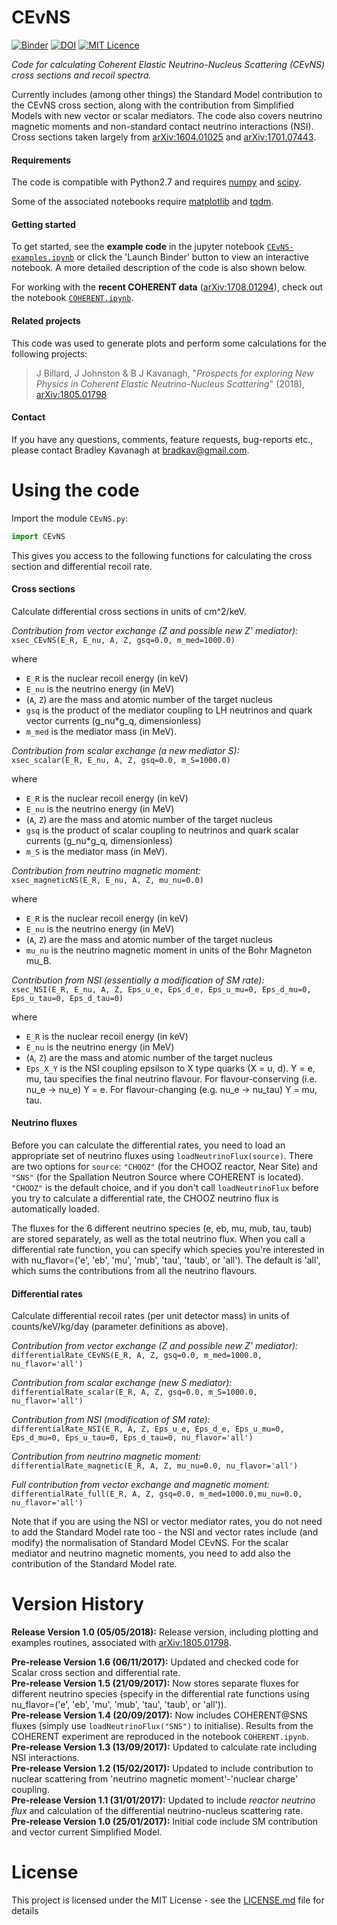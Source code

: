 # CEvNS

[![Binder](https://mybinder.org/badge.svg)](https://mybinder.org/v2/gh/bradkav/CEvNS/master?filepath=CEvNS-examples.ipynb) [![DOI](https://zenodo.org/badge/DOI/10.5281/zenodo.1229055.svg)](https://doi.org/10.5281/zenodo.1229055) [![MIT Licence](https://badges.frapsoft.com/os/mit/mit.svg?v=103)](https://opensource.org/licenses/mit-license.php)

*Code for calculating Coherent Elastic Neutrino-Nucleus Scattering (CEvNS) cross sections and recoil spectra.*

Currently includes (among other things) the Standard Model contribution to the CEvNS cross section, along with the contribution from Simplified Models with new vector or scalar mediators. The code also covers neutrino magnetic moments and non-standard contact neutrino interactions (NSI). Cross sections taken largely from [arXiv:1604.01025](https://arxiv.org/abs/1604.01025) and [arXiv:1701.07443](https://arxiv.org/abs/1701.07443).

#### Requirements

The code is compatible with Python2.7 and requires [numpy](http://www.numpy.org) and [scipy](https://www.scipy.org). 

Some of the associated notebooks require [matplotlib](https://matplotlib.org) and [tqdm](https://github.com/tqdm/tqdm).

#### Getting started

To get started, see the **example code** in the jupyter notebook [`CEvNS-examples.ipynb`](https://nbviewer.jupyter.org/github/bradkav/CEvNS/blob/master/CEvNS-examples.ipynb) or click the 'Launch Binder' button to view an interactive notebook. A more detailed description of the code is also shown below.

For working with the **recent COHERENT data** ([arXiv:1708.01294](https://arxiv.org/abs/1708.01294)), check out the notebook [`COHERENT.ipynb`](https://nbviewer.jupyter.org/github/bradkav/CEvNS/blob/master/COHERENT.ipynb).


#### Related projects

This code was used to generate plots and perform some calculations for the following projects:

> J Billard, J Johnston & B J Kavanagh, "*Prospects for exploring New Physics in
 Coherent Elastic Neutrino-Nucleus Scattering*" (2018), [arXiv:1805.01798](https://arxiv.org/abs/1805.01798)

#### Contact

 If you have any questions, comments, feature requests, bug-reports etc., please contact Bradley Kavanagh at bradkav@gmail.com. 

# Using the code

Import the module `CEvNS.py`:

```python
import CEvNS
```

This gives you access to the following functions for calculating the cross section and differential recoil rate. 

#### Cross sections

Calculate differential cross sections in units of cm^2/keV.

*Contribution from vector exchange (Z and possible new Z' mediator):*  
`xsec_CEvNS(E_R, E_nu, A, Z, gsq=0.0, m_med=1000.0)`

where  
- `E_R` is the nuclear recoil energy (in keV)
- `E_nu` is the neutrino energy (in MeV)
- (`A`, `Z`) are the mass and atomic number of the target nucleus
- `gsq` is the product of the mediator coupling to LH neutrinos and quark vector currents (g_nu*g_q, dimensionless)
- `m_med` is the mediator mass (in MeV).

*Contribution from scalar exchange (a new mediator S):*  
`xsec_scalar(E_R, E_nu, A, Z, gsq=0.0, m_S=1000.0)`

where  
- `E_R` is the nuclear recoil energy (in keV)
- `E_nu` is the neutrino energy (in MeV)
- (`A`, `Z`) are the mass and atomic number of the target nucleus
- `gsq` is the product of scalar coupling to neutrinos and quark scalar currents (g_nu*g_q, dimensionless)
- `m_S` is the mediator mass (in MeV).

*Contribution from neutrino magnetic moment:*  
`xsec_magneticNS(E_R, E_nu, A, Z, mu_nu=0.0)`

where  
- `E_R` is the nuclear recoil energy (in keV)
- `E_nu` is the neutrino energy (in MeV)
- (`A`, `Z`) are the mass and atomic number of the target nucleus
- `mu_nu` is the neutrino magnetic moment in units of the Bohr Magneton mu_B.

*Contribution from NSI (essentially a modification of SM rate):*  
`xsec_NSI(E_R, E_nu, A, Z, Eps_u_e, Eps_d_e, Eps_u_mu=0, Eps_d_mu=0, Eps_u_tau=0, Eps_d_tau=0)`

where  
- `E_R` is the nuclear recoil energy (in keV)
- `E_nu` is the neutrino energy (in MeV)
- (`A`, `Z`) are the mass and atomic number of the target nucleus
- `Eps_X_Y` is the NSI coupling epsilson to X type quarks (X = u, d). Y = e, mu, tau specifies the final neutrino flavour. For flavour-conserving (i.e. nu_e -> nu_e) Y = e. For flavour-changing (e.g. nu_e -> nu_tau) Y = mu, tau.

#### Neutrino fluxes

Before you can calculate the differential rates, you need to load an appropriate set of neutrino fluxes using `loadNeutrinoFlux(source)`. There are two options for `source`: `"CHOOZ"` (for the CHOOZ reactor, Near Site) and `"SNS"` (for the Spallation Neutron Source where COHERENT is located). `"CHOOZ"` is the default choice, and if you don't call `loadNeutrinoFlux` before you try to calculate a differential rate, the CHOOZ neutrino flux is automatically loaded.

The fluxes for the 6 different neutrino species (e, eb, mu, mub, tau, taub) are stored separately, as well as the total neutrino flux. When you call a differential rate function, you can specify which species you're interested in with nu_flavor=('e', 'eb', 'mu', 'mub', 'tau', 'taub', or 'all'). The default is 'all', which sums the contributions from all the neutrino flavours.

#### Differential rates

Calculate differential recoil rates (per unit detector mass) in units of counts/keV/kg/day (parameter definitions as above).

*Contribution from vector exchange (Z and possible new Z' mediator):*  
`differentialRate_CEvNS(E_R, A, Z, gsq=0.0, m_med=1000.0, nu_flavor='all')`

*Contribution from scalar exchange (new S mediator):*  
`differentialRate_scalar(E_R, A, Z, gsq=0.0, m_S=1000.0, nu_flavor='all')`

*Contribution from NSI (modification of SM rate):*  
`differentialRate_NSI(E_R, A, Z, Eps_u_e, Eps_d_e, Eps_u_mu=0, Eps_d_mu=0, Eps_u_tau=0, Eps_d_tau=0, nu_flavor='all')`

*Contribution from neutrino magnetic moment:*  
`differentialRate_magnetic(E_R, A, Z, mu_nu=0.0, nu_flavor='all')`

*Full contribution from vector exchange and magnetic moment:*  
`differentialRate_full(E_R, A, Z, gsq=0.0, m_med=1000.0,mu_nu=0.0, nu_flavor='all')`

Note that if you are using the NSI or vector mediator rates, you do not need to add the Standard Model rate too - the NSI and vector rates include (and modify) the normalisation of Standard Model CEvNS. For the scalar mediator and neutrino magnetic moments, you need to add also the contribution of the Standard Model rate.

# Version History

**Release Version 1.0 (05/05/2018):** Release version, including plotting and examples routines, associated with [arXiv:1805.01798](https://arxiv.org/abs/1805.01798).

**Pre-release Version 1.6 (06/11/2017):** Updated and checked code for Scalar cross section and differential rate.  
**Pre-release Version 1.5 (21/09/2017):** Now stores separate fluxes for different neutrino species (specify in the differential rate functions using nu_flavor=('e', 'eb', 'mu', 'mub', 'tau', 'taub', or 'all')).  
**Pre-release Version 1.4 (20/09/2017):** Now includes COHERENT@SNS fluxes (simply use `loadNeutrinoFlux("SNS")` to initialise). Results from the COHERENT experiment are reproduced in the notebook `COHERENT.ipynb`.  
**Pre-release Version 1.3 (13/09/2017):** Updated to calculate rate including NSI interactions.  
**Pre-release Version 1.2 (15/02/2017):** Updated to include contribution to nuclear scattering from 'neutrino magnetic moment'-'nuclear charge' coupling.  
**Pre-release Version 1.1 (31/01/2017):** Updated to include *reactor neutrino flux* and calculation of the differential neutrino-nucleus scattering rate.  
**Pre-release Version 1.0 (25/01/2017):** Initial code include SM contribution and vector current Simplified Model.  


# License

This project is licensed under the MIT License - see the [LICENSE.md](LICENSE.md) file for details
